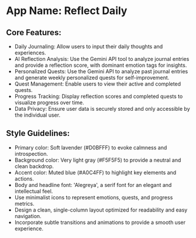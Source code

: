 # **App Name**: Reflect Daily

## Core Features:

- Daily Journaling: Allow users to input their daily thoughts and experiences.
- AI Reflection Analysis: Use the Gemini API tool to analyze journal entries and provide a reflection score, with dominant emotion tags for insights.
- Personalized Quests: Use the Gemini API to analyze past journal entries and generate weekly personalized quests for self-improvement.
- Quest Management: Enable users to view their active and completed quests.
- Progress Tracking: Display reflection scores and completed quests to visualize progress over time.
- Data Privacy: Ensure user data is securely stored and only accessible by the individual user.

## Style Guidelines:

- Primary color: Soft lavender (#D0BFFF) to evoke calmness and introspection.
- Background color: Very light gray (#F5F5F5) to provide a neutral and clean backdrop.
- Accent color: Muted blue (#A0C4FF) to highlight key elements and actions.
- Body and headline font: 'Alegreya', a serif font for an elegant and intellectual feel.
- Use minimalist icons to represent emotions, quests, and progress metrics.
- Design a clean, single-column layout optimized for readability and easy navigation.
- Incorporate subtle transitions and animations to provide a smooth user experience.